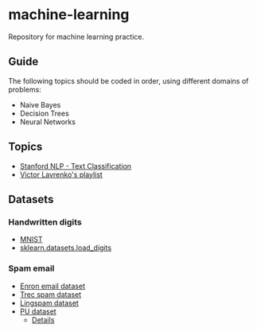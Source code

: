 # machine-learning

Repository for machine learning practice.

## Guide

The following topics should be coded in order, using different domains of problems:

- Naive Bayes
- Decision Trees
- Neural Networks

## Topics

- [Stanford NLP - Text Classification](https://www.youtube.com/playlist?list=PLxD7K2uP7LQC3-EHzRFjMh18wE7Ro5zrm)
- [Victor Lavrenko's playlist](https://www.youtube.com/user/victorlavrenko/playlists)

## Datasets

### Handwritten digits

- [MNIST](http://yann.lecun.com/exdb/mnist/)
- [sklearn.datasets.load_digits](http://scikit-learn.org/stable/modules/generated/sklearn.datasets.load_digits.html)

### Spam email

- [Enron email dataset](http://www.aueb.gr/users/ion/data/enron-spam/)
- [Trec spam dataset](http://trec.nist.gov/data/spam.html)
- [Lingspam dataset](http://www.aueb.gr/users/ion/data/lingspam_public.tar.gz)
- [PU dataset](http://www.aueb.gr/users/ion/data/PU123ACorpora.tar.gz)
    - [Details](http://arxiv.org/abs/cs/0008019)